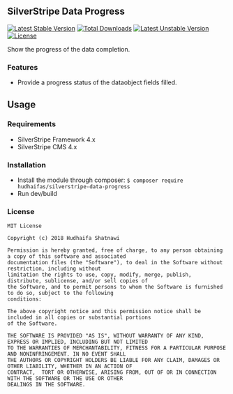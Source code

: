 ## SilverStripe Data Progress

[![Latest Stable Version](https://poser.pugx.org/hudhaifas/silverstripe-data-progress/v/stable)](https://packagist.org/packages/hudhaifas/silverstripe-data-progress) [![Total Downloads](https://poser.pugx.org/hudhaifas/silverstripe-data-progress/downloads)](https://packagist.org/packages/hudhaifas/silverstripe-data-progress) [![Latest Unstable Version](https://poser.pugx.org/hudhaifas/silverstripe-data-progress/v/unstable)](https://packagist.org/packages/hudhaifas/silverstripe-data-progress) [![License](https://poser.pugx.org/hudhaifas/silverstripe-data-progress/license)](https://packagist.org/packages/hudhaifas/silverstripe-data-progress)

Show the progress of the data completion.

### Features
- Provide a progress status of the dataobject fields filled.

## Usage

### Requirements
- SilverStripe Framework 4.x
- SilverStripe CMS 4.x

### Installation
- Install the module through composer:
`$ composer require hudhaifas/silverstripe-data-progress`
- Run dev/build

### License

    MIT License

    Copyright (c) 2018 Hudhaifa Shatnawi

    Permission is hereby granted, free of charge, to any person obtaining a copy of this software and associated 
    documentation files (the "Software"), to deal in the Software without restriction, including without 
    limitation the rights to use, copy, modify, merge, publish, distribute, sublicense, and/or sell copies of 
    the Software, and to permit persons to whom the Software is furnished to do so, subject to the following
    conditions:

    The above copyright notice and this permission notice shall be included in all copies or substantial portions 
    of the Software.

    THE SOFTWARE IS PROVIDED "AS IS", WITHOUT WARRANTY OF ANY KIND, EXPRESS OR IMPLIED, INCLUDING BUT NOT LIMITED 
    TO THE WARRANTIES OF MERCHANTABILITY, FITNESS FOR A PARTICULAR PURPOSE AND NONINFRINGEMENT. IN NO EVENT SHALL 
    THE AUTHORS OR COPYRIGHT HOLDERS BE LIABLE FOR ANY CLAIM, DAMAGES OR OTHER LIABILITY, WHETHER IN AN ACTION OF 
    CONTRACT,  TORT OR OTHERWISE, ARISING FROM, OUT OF OR IN CONNECTION WITH THE SOFTWARE OR THE USE OR OTHER 
    DEALINGS IN THE SOFTWARE.


   [github.com]: <http://github.com/hudhaifas/silverstripe-data-progress/issues>
